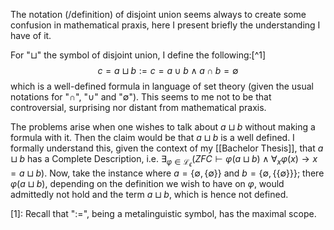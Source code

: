 The notation (/definition) of disjoint union seems always to create some confusion in mathematical praxis, here I present briefly the understanding I have of it.

For "$\sqcup$" the symbol of disjoint union, I define the following:[^1] $$c = a \sqcup b := c = a \cup b \land a \cap b = \emptyset$$which is a well-defined formula in language of set theory (given the usual notations for "$\cap$", "$\cup$" and "$\emptyset$"). This seems to me not to be that controversial, surprising nor distant from mathematical praxis.

The problems arise when one wishes to talk about $a \sqcup b$ without making a formula with it. Then the claim would be that $a \sqcup b$ is a well defined. I formally understand this, given the context of my [[Bachelor Thesis]], that $a \sqcup b$ has a Complete Description, i.e. $\exists_{\varphi \in \mathcal{L}_\epsilon} (ZFC \vdash \varphi(a \sqcup b) \land \forall_{x} \varphi(x) \to x = a \sqcup b)$. Now, take the instance where $a = \{\emptyset, \{\emptyset\}\}$ and $b = \{\emptyset, \{\{\emptyset\}\}\}$; there $\varphi(a \sqcup b)$, depending on the definition we wish to have on $\varphi$, would admittedly not hold and the term $a \sqcup b$, which is hence not defined.

[1]: Recall that "$:=$", being a metalinguistic symbol, has the maximal scope.